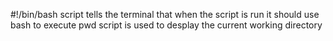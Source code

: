 #!/bin/bash script tells the terminal that when the script is run it should use bash to execute
pwd script is used to desplay the current working directory
